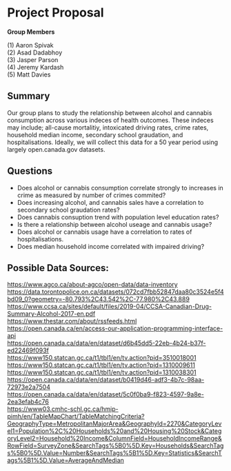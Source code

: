 # Project Proposal
**Group Members**

(1) Aaron Spivak <br>
(2) Asad Dadabhoy <br>
(3) Jasper Parson <br>
(4) Jeremy Kardash <br>
(5) Matt Davies <br>

## Summary
Our group plans to study the relationship between alcohol and cannabis consumption across various indeces of health outcomes. These indeces may include; all-cause mortalitiy, intoxicated driving rates, crime rates, household median income, secondary school graudation, and hospitalisations. Ideally, we will collect this data for a 50 year period using largely open.canada.gov datasets.

## Questions

- Does alcohol or cannabis consumption correlate strongly to increases in crime as measured by number of crimes commited?
- Does increasing alcohol, and cannabis sales have a correlation to secondary school graudation rates?
- Does cannabis consuption trend with population level education rates?
- Is there a relationship between alcohol useage and cannabis usage?
- Does alcohol or cannabis usage have a correlation to rates of hospitalisations.
- Does median household income correlated with impaired driving? 

## Possible Data Sources:

https://www.agco.ca/about-agco/open-data/data-inventory <br>
https://data.torontopolice.on.ca/datasets/072cd7fbb52847daa80c3524e5f4bd09_0?geometry=-80.793%2C43.542%2C-77.980%2C43.889 <br>
https://www.ccsa.ca/sites/default/files/2019-04/CCSA-Canadian-Drug-Summary-Alcohol-2017-en.pdf <br>
https://www.thestar.com/about/rssfeeds.html <br>
https://open.canada.ca/en/access-our-application-programming-interface-api <br>
https://open.canada.ca/data/en/dataset/d6b45dd5-22eb-4b24-b37f-ed22469f093f <br>
https://www150.statcan.gc.ca/t1/tbl1/en/tv.action?pid=3510018001 <br>
https://www150.statcan.gc.ca/t1/tbl1/en/tv.action?pid=1310009611 <br>
https://www150.statcan.gc.ca/t1/tbl1/en/tv.action?pid=1310038301 <br>
https://open.canada.ca/data/en/dataset/b0419d46-adf3-4b7c-98aa-72973e2a7504 <br>
https://open.canada.ca/data/en/dataset/5c0f0ba9-f823-4597-9a8e-2ea3efab4c76 <br>
https://www03.cmhc-schl.gc.ca/hmip-pimh/en/TableMapChart/TableMatchingCriteria?GeographyType=MetropolitanMajorArea&GeographyId=2270&CategoryLevel1=Population%2C%20Households%20and%20Housing%20Stock&CategoryLevel2=Household%20Income&ColumnField=HouseholdIncomeRange&RowField=SurveyZone&SearchTags%5B0%5D.Key=Households&SearchTags%5B0%5D.Value=Number&SearchTags%5B1%5D.Key=Statistics&SearchTags%5B1%5D.Value=AverageAndMedian <br>
